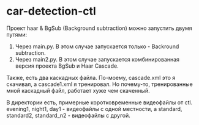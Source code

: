 # car-detection-ctl
Проект haar & BgSub (Background subtraction) можно запустить двумя путями:
1) Через main.py. В этом случае запускается только - Backround subtraction.
2) Через main2.py. В этом случае запускается комбинированная версия проекта BgSub и Haar Cascade.

Также, есть два каскадных файла. По-моему,  cascade.xml это я скачивал, а cascade1.xml я тренировал. Но почему-то, тренированные мной каскадный файл, работает хуже чем скаченный.

В директории есть, примерные коротковременные видеофайлы от ctl. 
evening1, night1, day1 - видеофайлы с одной местности, а
standard, standard2, standard_n2 - видеофайлы с другой. 

